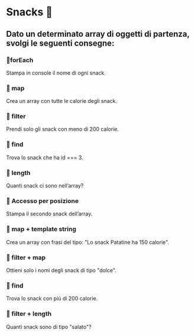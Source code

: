 # Snacks 🚀

## Dato un determinato array di oggetti di partenza, svolgi le seguenti consegne:

### 🔹forEach

Stampa in console il nome di ogni snack.

### 🔹 map

Crea un array con tutte le calorie degli snack.

### 🔹 filter

Prendi solo gli snack con meno di 200 calorie.

### 🔹 find

Trova lo snack che ha id === 3.

### 🔹 length

Quanti snack ci sono nell’array?

### 🔹 Accesso per posizione

Stampa il secondo snack dell’array.

### 🔹 map + template string

Crea un array con frasi del tipo:
"Lo snack Patatine ha 150 calorie".

### 🔹 filter + map

Ottieni solo i nomi degli snack di tipo "dolce".

### 🔹 find

Trova lo snack con più di 200 calorie.

### 🔹 filter + length

Quanti snack sono di tipo "salato"?
